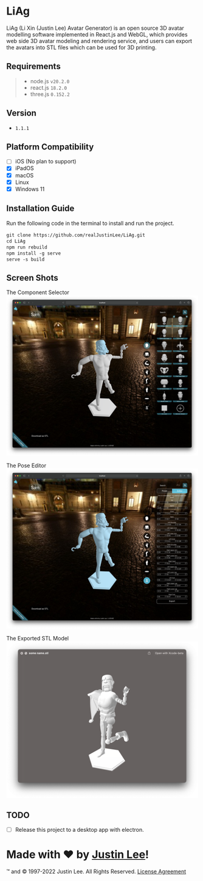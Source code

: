 # LiAg

LiAg (Li Xin (Justin Lee) Avatar Generator) is an open source 3D avatar modelling software implemented in React.js and
WebGL,
which provides web side 3D avatar modeling and rendering service,
and users can export the avatars into STL files which can be used for 3D printing.

## Requirements

> - node.js `v20.2.0`
> - react.js `18.2.0`
> - three.js `0.152.2`

## Version

- `1.1.1`

## Platform Compatibility

- [ ] iOS (No plan to support)
- [x] iPadOS
- [x] macOS
- [x] Linux
- [x] Windows 11

## Installation Guide

Run the following code in the terminal to install and run the project.

```
git clone https://github.com/realJustinLee/LiAg.git
cd LiAg
npm run rebuild
npm install -g serve
serve -s build
```

## Screen Shots

The Component Selector
![Component Selector](./extra/img/ComponentSelector.png)

The Pose Editor
![Pose Editor](./extra/img/PoseEditor.png)

The Exported STL Model
![The Exported STL](./extra/img/TheExportedSTL.png)

## TODO

- [ ] Release this project to a desktop app with electron.

# Made with ❤ by [Justin Lee](https://github.com/realJustinLee)!

™ and © 1997-2022 Justin Lee. All Rights Reserved. [License Agreement](./LICENSE)
